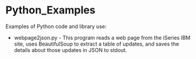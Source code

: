 # Python_Examples
Examples of Python code and library use:

- webpage2json.py - This program reads a web page from the iSeries IBM site, uses BeautifulSoup to extract a table of updates, and saves the details about those updates in JSON to stdout. 
